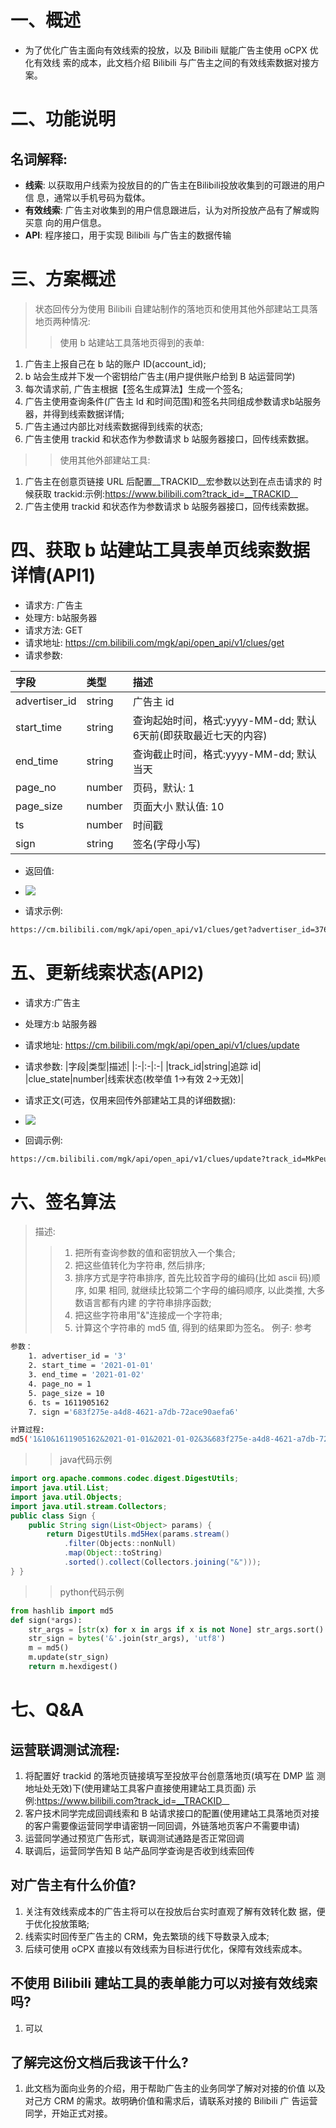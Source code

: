 # 一、概述

- 为了优化广告主面向有效线索的投放，以及 Bilibili 赋能广告主使用 oCPX 优化有效线 索的成本，此文档介绍 Bilibili 与广告主之间的有效线索数据对接方案。


# 二、功能说明

## 名词解释:
- **线索**: 以获取用户线索为投放目的的广告主在Bilibili投放收集到的可跟进的用户信 息，通常以手机号码为载体。
- **有效线索**: 广告主对收集到的用户信息跟进后，认为对所投放产品有了解或购买意 向的用户信息。
- **API**: 程序接口，用于实现 Bilibili 与广告主的数据传输

# 三、方案概述

> 状态回传分为使用 Bilibili 自建站制作的落地页和使用其他外部建站工具落地页两种情况:
>> 使用 b 站建站工具落地页得到的表单:
1. 广告主上报自己在 b 站的账户 ID(account_id);
2. b 站会生成并下发一个密钥给广告主(用户提供账户给到 B 站运营同学)
3. 每次请求前, 广告主根据【签名生成算法】生成一个签名;
4. 广告主使用查询条件(广告主 Id 和时间范围)和签名共同组成参数请求b站服务器，并得到线索数据详情;
5. 广告主通过内部比对线索数据得到线索的状态;
6. 广告主使用 trackid 和状态作为参数请求 b 站服务器接口，回传线索数据。
>> 使用其他外部建站工具:
1. 广告主在创意页链接 URL 后配置__TRACKID__宏参数以达到在点击请求的
时候获取 trackid:示例:https://www.bilibili.com?track_id=__TRACKID__
2. 广告主使用 trackid 和状态作为参数请求 b 站服务器接口，回传线索数据。


# 四、获取 b 站建站工具表单页线索数据详情(API1)
- 请求方: 广告主
- 处理方: b站服务器
- 请求方法: GET
- 请求地址: https://cm.bilibili.com/mgk/api/open_api/v1/clues/get
- 请求参数:

|字段|类型|描述|
|:-|:-|:-|
|advertiser_id|string|广告主 id|
|start_time|string|查询起始时间，格式:yyyy-MM-dd; 默认6天前(即获取最近七天的内容)|
|end_time|string|查询截止时间，格式:yyyy-MM-dd; 默认当天|
|page_no|number|页码，默认: 1|
|page_size|number|页面大小 默认值: 10|
|ts|number|时间戳|
|sign|string|签名(字母小写)|

- 返回值:
- ![](adimg4.png)

- 请求示例:
```sh
https://cm.bilibili.com/mgk/api/open_api/v1/clues/get?advertiser_id=376629 &ts=1608709393&page_no=1&page_size=10&start_time=2020-12- 23&end_time=2020-12-23&sign=b222929c7576e92ce641d2c5a7023d34
```

# 五、更新线索状态(API2)

- 请求方:广告主
- 处理方:b 站服务器
- 请求地址: https://cm.bilibili.com/mgk/api/open_api/v1/clues/update
- 请求参数:
|字段|类型|描述|
|:-|:-|:-|
|track_id|string|追踪 id|
|clue_state|number|线索状态(枚举值 1->有效 2->无效)|

- 请求正文(可选，仅用来回传外部建站工具的详细数据):

- ![](adimg5.png)

- 回调示例:
```sh
https://cm.bilibili.com/mgk/api/open_api/v1/clues/update?track_id=MkPeuXp 4Hst6S74klNNwiC9moFW23Im4C45yglMsHep8rpZcuqoPVGjNRaTRjyg1eypWOCg 7NkBixUNYTpWD6KOYN_eKhqGffEKS5nkcg_aNa0gLHW4_ZUFxgM0aIVXgx3OdkFr APRcmL5M4bTkFw-9GUvYQxbgOVUth-wD9PQFEV- c_G8pSk2f4PrX8LuwPtrAe7B_M57tnXX1Vu_TUg%3D%3D_01&clue_state=1
```

# 六、签名算法
> 描述:
>> 1. 把所有查询参数的值和密钥放入一个集合;
>> 2. 把这些值转化为字符串, 然后排序;
>> 3. 排序方式是字符串排序, 首先比较首字母的编码(比如 ascii 码)顺序, 如果
相同, 就继续比较第二个字母的编码顺序, 以此类推, 大多数语言都有内建
的字符串排序函数;
>> 4. 把这些字符串用"&"连接成一个字符串;
>> 5. 计算这个字符串的 md5 值, 得到的结果即为签名。
> 例子:
>> 参考
```sh
参数：
	1. advertiser_id = '3'
	2. start_time = '2021-01-01'
	3. end_time = '2021-01-02'
	4. page_no = 1
	5. page_size = 10
	6. ts = 1611905162
	7. sign ='683f275e-a4d8-4621-a7db-72ace90aefa6'

计算过程:
md5('1&10&1611905162&2021-01-01&2021-01-02&3&683f275e-a4d8-4621-a7db-72ace90aefa6') = '26dd3f53a34cdef288d6152f9d72ef16'
```
>> java代码示例
```java
import org.apache.commons.codec.digest.DigestUtils;
import java.util.List;
import java.util.Objects;
import java.util.stream.Collectors;
public class Sign {
	public String sign(List<Object> params) {
		return DigestUtils.md5Hex(params.stream()
			.filter(Objects::nonNull)
			.map(Object::toString)
			.sorted().collect(Collectors.joining("&")));
} }
```
>> python代码示例
````python
from hashlib import md5
def sign(*args):
	str_args = [str(x) for x in args if x is not None] str_args.sort()
	str_sign = bytes('&'.join(str_args), 'utf8')
	m = md5()
	m.update(str_sign)
	return m.hexdigest()
````

# 七、Q&A

## 运营联调测试流程:
1. 将配置好 trackid 的落地页链接填写至投放平台创意落地页(填写在 DMP 监 测地址处无效)下(使用建站工具客户直接使用建站工具页面) 示例:https://www.bilibili.com?track_id=__TRACKID__
2. 客户技术同学完成回调线索和 B 站请求接口的配置(使用建站工具落地页对接 的客户需要像运营同学申请密钥一同回调，外链落地页客户不需要申请)
3. 运营同学通过预览广告形式，联调测试通路是否正常回调
4. 联调后，运营同学告知 B 站产品同学查询是否收到线索回传

## 对广告主有什么价值?
1. 关注有效线索成本的广告主将可以在投放后台实时直观了解有效转化数
据，便于优化投放策略;
2. 线索实时回传至广告主的 CRM，免去繁琐的线下导数录入成本;
3. 后续可使用 oCPX 直接以有效线索为目标进行优化，保障有效线索成本。

## 不使用 Bilibili 建站工具的表单能力可以对接有效线索吗?
1. 可以

## 了解完这份文档后我该干什么?
1. 此文档为面向业务的介绍，用于帮助广告主的业务同学了解对对接的价值
以及对己方 CRM 的需求。故明确价值和需求后，请联系对接的 Bilibili 广 告运营同学，开始正式对接。